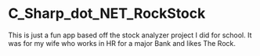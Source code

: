 # C_Sharp_dot_NET_RockStock
This is just a fun app based off the stock analyzer project I did for school.  It was for my wife who works in HR for a major Bank and likes The Rock. 

